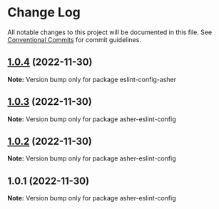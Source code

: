 # Change Log

All notable changes to this project will be documented in this file.
See [Conventional Commits](https://conventionalcommits.org) for commit guidelines.

## [1.0.4](https://github.com/skydream118/eslint-config/compare/v1.0.3...v1.0.4) (2022-11-30)

**Note:** Version bump only for package eslint-config-asher

## [1.0.3](https://github.com/skydream118/eslint-config/compare/v1.0.2...v1.0.3) (2022-11-30)

**Note:** Version bump only for package asher-eslint-config

## [1.0.2](https://github.com/skydream118/eslint-config/compare/v1.0.1...v1.0.2) (2022-11-30)

**Note:** Version bump only for package asher-eslint-config

## 1.0.1 (2022-11-30)

**Note:** Version bump only for package asher-eslint-config
